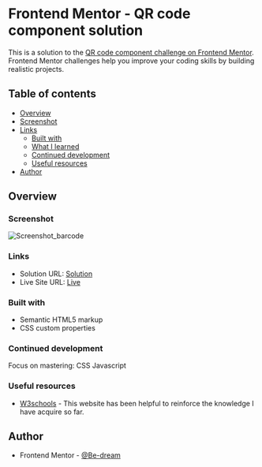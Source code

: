 # Frontend Mentor - QR code component solution

This is a solution to the [QR code component challenge on Frontend Mentor](https://www.frontendmentor.io/challenges/qr-code-component-iux_sIO_H). Frontend Mentor challenges help you improve your coding skills by building realistic projects. 

## Table of contents

- [Overview](#Overview)
- [Screenshot](#Screenshot)
- [Links](#links)
  - [Built with](#Built-with)
  - [What I learned](#what-i-learned)
  - [Continued development](#continued-development)
  - [Useful resources](#Useful-resources)
- [Author](#Author)


## Overview


### Screenshot
![Screenshot_barcode](https://user-images.githubusercontent.com/102902875/180748062-6843b172-135d-4cfb-9ef9-f72ca189f9a3.png)


### Links

- Solution URL: [Solution](https://github.com/Be-dream/Be-dream.github.io/blob/main/index.html)
- Live Site URL: [Live](https://be-dream.github.io/)


### Built with

- Semantic HTML5 markup
- CSS custom properties


### Continued development
Focus on mastering:
CSS 
Javascript


### Useful resources

- [W3schools](https://www.w3schools.com/css/default.asp) - This website has been helpful to reinforce the knowledge I have acquire so far. 

## Author

- Frontend Mentor - [@Be-dream](https://www.frontendmentor.io/profile/Be-dream)



